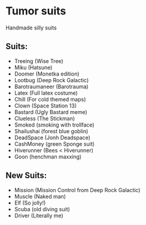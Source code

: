 # Tumor suits
Handmade silly suits
## Suits:
- Treeing (Wise Tree)
- Miku (Hatsune)
- Doomer (Monetka edition)
- Lootbug (Deep Rock Galactic)
- Barotraumaneer (Barotrauma)
- Latex (Full latex costume)
- Chill (For cold themed maps)
- Clown (Space Station 13)
- Bastard (Ugly Bastard meme)
- Clueless (The Stickman)
- Smoked (smoking with trollface)
- Shailushai (forest blue goblin)
- DeadSpace (Jonh Deadspace)
- CashMoney (green Sponge suit)
- Hiverunner (Bees < Hiverunner)
- Goon (henchman maxxing)

## New Suits:
- Mission (Mission Control from Deep Rock Galactic)
- Muscle (Naked man)
- Elf (So jolly!)
- Scuba (old diving suit)
- Driver (Literally me)